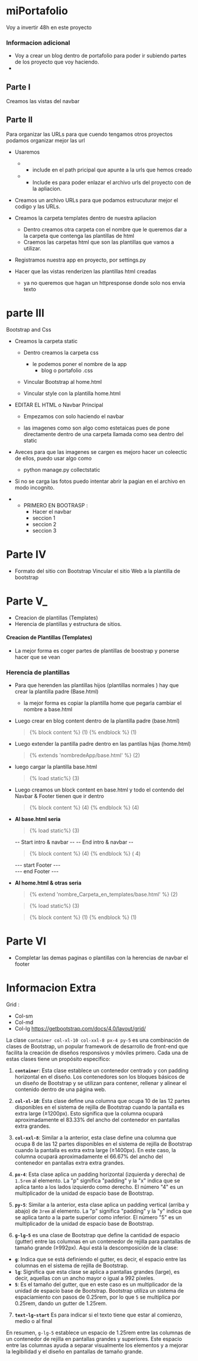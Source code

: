# miPortafolio

Voy a invertir 48h en este proyecto


### Informacion adicional 
- Voy a crear un blog  dentro de portafolio para poder ir subiendo partes de los proyecto que voy haciendo. 
- 

## Parte I
Creamos las vistas del navbar

## Parte II 
Para organizar las URLs para que cuendo tengamos otros proyectos podamos organizar mejor las url
- Usaremos 
    - - include en el path pricipal que apunte a la urls que hemos creado
    - - Include es para poder enlazar el archivo urls del proyecto con de la apliacion.

- Creamos un archivo URLs para que podamos estrucuturar mejor el codigo y las URLs. 

- Creamos la carpeta templates dentro de nuestra apliacion 
    - Dentro creamos otra carpeta con el nombre que le queremos dar a la carpeta que contenga las plantillas de html
    - Craemos las carpetas html  que son las plantillas que vamos a utilizar.

- Registramos nuestra app en proyecto,  por settings.py

- Hacer que las vistas renderizen las plantillas html creadas 
    - ya no queremos que hagan un httpresponse donde solo nos envia texto

# parte III
Bootstrap and Css

- Creamos la carpeta static 
    - Dentro creamos la carpeta css    
        - le podemos poner el nombre de la app
            - blog o portafolio .css

    - Vincular  Bootstrap  al home.html

    - Vincular style con la plantilla home.html


- EDITAR EL HTML o Navbar Principal
    - Empezamos con solo haciendo el navbar

    - las imagenes como son algo como estetaicas pues de pone directamente dentro de una carpeta llamada como sea dentro del static 
    
- Aveces para que las imagenes se cargen es mejoro hacer un coleectic de ellos,  puedo usar algo como 
    - python manage.py collectstatic

- Si no se carga las fotos puedo intentar abrir la pagian en el archivo en modo incognito. 



- - PRIMERO EN BOOTRASP : 
    - Hacer el navbar 
    - seccion 1 
    - seccion 2 
    - seccion 3 


# Parte IV 
- Formato del sitio con Bootstrap 
Vincular el sitio Web a la plantilla de bootstrap 


# Parte V_

- Creacion de plantillas (Templates)
- Herencia de plantillas  y estructura de sitios.



#### Creacion de Plantillas (Templates)
- La mejor forma es coger partes de plantillas de boostrap y ponerse hacer que se vean 

### Herencia de plantillas 
- Para que herenden las plantillas hijos (plantillas normales ) hay que crear la plantilla padre (Base.html)
    - la mejor forma es copiar la plantilla home que pegarla cambiar el nombre a base.html

- Luego crear en blog content dentro de la plantilla padre  (base.html)
    > {% block content %} (1)
    > {% endblock %} (1)

- Luego extender  la pantilla padre dentro en las pantilas hijas (home.html) 
    >{% extends 'nombredeApp/base.html' %} (2)

- luego cargar  la plantilla base.html 
    > {% load static%} (3)


- Luego creamos un block content en base.html y todo el contendo del Navbar & Footer tienen que ir dentro 
    > {% block content %} (4)
    > {% endblock %} (4)


- **Al base.html seria**

    > {% load static%}  (3)

    -- Start intro & navbar --
    -- End intro & navbar -- 


    >{% block content %} (4)
    {% endblock %} (  4)

     --- start Footer ---  
     --- end Footer ---  



- **Al home.html  & otras seria**

    > {% extend 'nombre_Carpeta_en_templates/base.html' %} (2)

    >{% load static%}  (3)

    >{% block content %} (1)
    {% endblock %} (1)



# Parte VI
- Completar las demas paginas o plantillas con la herencias de navbar  el footer



# Informacion Extra 
Grid : 
- Col-sm 
- Col-md
- Col-lg
https://getbootstrap.com/docs/4.0/layout/grid/

La clase `container col-xl-10 col-xxl-8 px-4 py-5` es una combinación de clases de Bootstrap, un popular framework de desarrollo de front-end que facilita la creación de diseños responsivos y móviles primero. Cada una de estas clases tiene un propósito específico:

1. **`container`**: Esta clase establece un contenedor centrado y con padding horizontal en el diseño. Los contenedores son los bloques básicos de un diseño de Bootstrap y se utilizan para contener, rellenar y alinear el contenido dentro de una página web.

2. **`col-xl-10`**: Esta clase define una columna que ocupa 10 de las 12 partes disponibles en el sistema de rejilla de Bootstrap cuando la pantalla es extra large (≥1200px). Esto significa que la columna ocupará aproximadamente el 83.33% del ancho del contenedor en pantallas extra grandes.

3. **`col-xxl-8`**: Similar a la anterior, esta clase define una columna que ocupa 8 de las 12 partes disponibles en el sistema de rejilla de Bootstrap cuando la pantalla es extra extra large (≥1400px). En este caso, la columna ocupará aproximadamente el 66.67% del ancho del contenedor en pantallas extra extra grandes.

4. **`px-4`**: Esta clase aplica un padding horizontal (izquierda y derecha) de `1.5rem` al elemento. La "p" significa "padding" y la "x" indica que se aplica tanto a los lados izquierdo como derecho. El número "4" es un multiplicador de la unidad de espacio base de Bootstrap.

5. **`py-5`**: Similar a la anterior, esta clase aplica un padding vertical (arriba y abajo) de `3rem` al elemento. La "p" significa "padding" y la "y" indica que se aplica tanto a la parte superior como inferior. El número "5" es un multiplicador de la unidad de espacio base de Bootstrap.


6. **`g-lg-5`**  es una clase de Bootstrap que define la cantidad de espacio (gutter) entre las columnas en un contenedor de rejilla para pantallas de tamaño grande (≥992px). Aquí está la descomposición de la clase:

- **`g`**: Indica que se está definiendo el gutter, es decir, el espacio entre las columnas en el sistema de rejilla de Bootstrap.
- **`lg`**: Significa que esta clase se aplica a pantallas grandes (large), es decir, aquellas con un ancho mayor o igual a 992 píxeles.
- **`5`**: Es el tamaño del gutter, que en este caso es un multiplicador de la unidad de espacio base de Bootstrap. Bootstrap utiliza un sistema de espaciamiento con pasos de 0.25rem, por lo que `5` se multiplica por 0.25rem, dando un gutter de 1.25rem.

7. **`text-lg-start`**  Es para indicar si el texto tiene que estar al comienzo, medio o al final 


En resumen, `g-lg-5` establece un espacio de 1.25rem entre las columnas de un contenedor de rejilla en pantallas grandes y superiores. Este espacio entre las columnas ayuda a separar visualmente los elementos y a mejorar la legibilidad y el diseño en pantallas de tamaño grande.